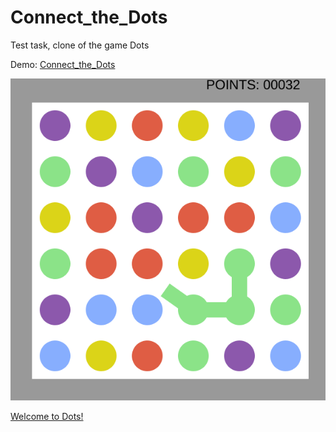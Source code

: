 # Connect_the_Dots


Test task, clone of the game Dots

Demo: 
[Connect_the_Dots](https://GochaTamazi.github.io/Connect_the_Dots/)  



![screen](/2021-09-23%2006-12-38.png)



[Welcome to Dots!](https://www.youtube.com/watch?v=SaTnTnv5rUo) 

